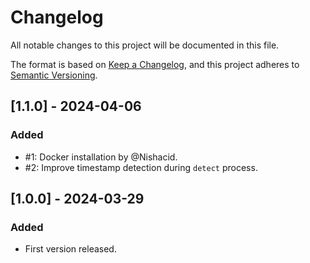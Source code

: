 # Changelog

All notable changes to this project will be documented in this file.

The format is based on [Keep a Changelog](https://keepachangelog.com/en/1.0.0/),
and this project adheres to [Semantic Versioning](https://semver.org/spec/v2.0.0.html).

## [1.1.0] - 2024-04-06

### Added

- #1: Docker installation by @Nishacid.
- #2: Improve timestamp detection during `detect` process.

## [1.0.0] - 2024-03-29

### Added

- First version released.